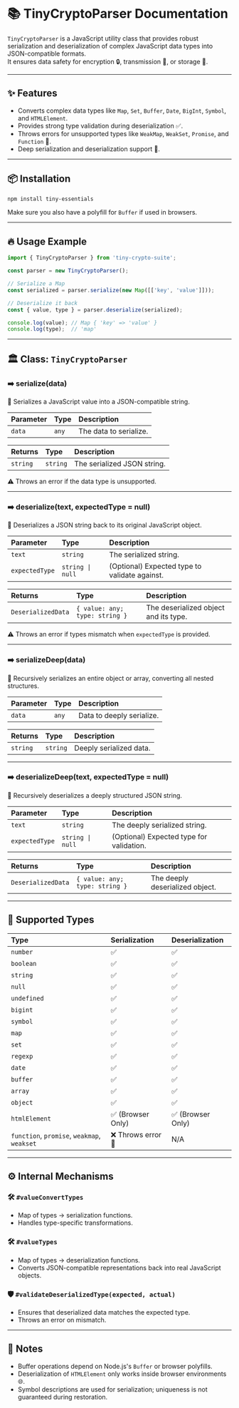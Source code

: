 # 📚 TinyCryptoParser Documentation

`TinyCryptoParser` is a JavaScript utility class that provides robust serialization and deserialization of complex JavaScript data types into JSON-compatible formats.  
It ensures data safety for encryption 🔒, transmission 📡, or storage 💾.

---

## ✨ Features

- Converts complex data types like `Map`, `Set`, `Buffer`, `Date`, `BigInt`, `Symbol`, and `HTMLElement`.
- Provides strong type validation during deserialization ✅.
- Throws errors for unsupported types like `WeakMap`, `WeakSet`, `Promise`, and `Function` 🚫.
- Deep serialization and deserialization support 🔁.

---

## 📦 Installation

```bash
npm install tiny-essentials
```

Make sure you also have a polyfill for `Buffer` if used in browsers.

---

## 🔥 Usage Example

```javascript
import { TinyCryptoParser } from 'tiny-crypto-suite';

const parser = new TinyCryptoParser();

// Serialize a Map
const serialized = parser.serialize(new Map([['key', 'value']]));

// Deserialize it back
const { value, type } = parser.deserialize(serialized);

console.log(value); // Map { 'key' => 'value' }
console.log(type);  // 'map'
```

---

## 🏛️ Class: `TinyCryptoParser`

### ➡️ serialize(data)

🔹 Serializes a JavaScript value into a JSON-compatible string.

| Parameter | Type | Description |
|:----------|:-----|:------------|
| `data` | `any` | The data to serialize. |

| Returns | Type | Description |
|:--------|:-----|:------------|
| `string` | `string` | The serialized JSON string. |

⚠️ Throws an error if the data type is unsupported.

---

### ➡️ deserialize(text, expectedType = null)

🔹 Deserializes a JSON string back to its original JavaScript object.

| Parameter | Type | Description |
|:----------|:-----|:------------|
| `text` | `string` | The serialized string. |
| `expectedType` | `string \| null` | (Optional) Expected type to validate against. |

| Returns | Type | Description |
|:--------|:-----|:------------|
| `DeserializedData` | `{ value: any; type: string }` | The deserialized object and its type. |

⚠️ Throws an error if types mismatch when `expectedType` is provided.

---

### ➡️ serializeDeep(data)

🔹 Recursively serializes an entire object or array, converting all nested structures.

| Parameter | Type | Description |
|:----------|:-----|:------------|
| `data` | `any` | Data to deeply serialize. |

| Returns | Type | Description |
|:--------|:-----|:------------|
| `string` | `string` | Deeply serialized data. |

---

### ➡️ deserializeDeep(text, expectedType = null)

🔹 Recursively deserializes a deeply structured JSON string.

| Parameter | Type | Description |
|:----------|:-----|:------------|
| `text` | `string` | The deeply serialized string. |
| `expectedType` | `string \| null` | (Optional) Expected type for validation. |

| Returns | Type | Description |
|:--------|:-----|:------------|
| `DeserializedData` | `{ value: any; type: string }` | The deeply deserialized object. |

---

## 🧩 Supported Types

| Type | Serialization | Deserialization |
|:-----|:--------------|:----------------|
| `number` | ✅ | ✅ |
| `boolean` | ✅ | ✅ |
| `string` | ✅ | ✅ |
| `null` | ✅ | ✅ |
| `undefined` | ✅ | ✅ |
| `bigint` | ✅ | ✅ |
| `symbol` | ✅ | ✅ |
| `map` | ✅ | ✅ |
| `set` | ✅ | ✅ |
| `regexp` | ✅ | ✅ |
| `date` | ✅ | ✅ |
| `buffer` | ✅ | ✅ |
| `array` | ✅ | ✅ |
| `object` | ✅ | ✅ |
| `htmlElement` | ✅ (Browser Only) | ✅ (Browser Only) |
| `function`, `promise`, `weakmap`, `weakset` | ❌ Throws error 🚫 | N/A |

---

## ⚙️ Internal Mechanisms

### 🛠️ `#valueConvertTypes`
- Map of types → serialization functions.
- Handles type-specific transformations.

### 🛠️ `#valueTypes`
- Map of types → deserialization functions.
- Converts JSON-compatible representations back into real JavaScript objects.

### 🛡️ `#validateDeserializedType(expected, actual)`
- Ensures that deserialized data matches the expected type.
- Throws an error on mismatch.

---

## 🧹 Notes

- Buffer operations depend on Node.js's `Buffer` or browser polyfills.
- Deserialization of `HTMLElement` only works inside browser environments 🌐.
- Symbol descriptions are used for serialization; uniqueness is not guaranteed during restoration.
